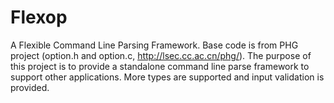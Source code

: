 # Flexop

A Flexible Command Line Parsing Framework. Base code is from PHG project (option.h and option.c, http://lsec.cc.ac.cn/phg/). The purpose of this project is to provide a standalone command line parse framework to support other applications. More types are supported and input validation is provided.

